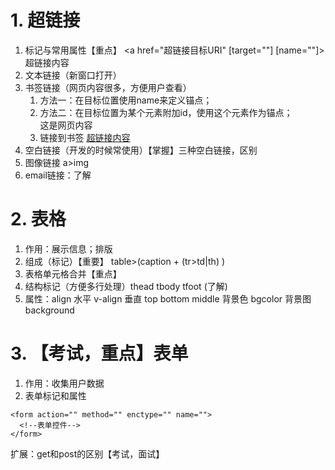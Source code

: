 # 1. 超链接
1. 标记与常用属性【重点】  <a href="超链接目标URI" [target=""] [name=""]>超链接内容</a>
2. 文本链接（新窗口打开）
3. 书签链接（网页内容很多，方便用户查看）
	1. 方法一：在目标位置使用name来定义锚点； <a name="top"></a>
	2. 方法二：在目标位置为某个元素附加id，使用这个元素作为锚点； <div id="bottom">这是网页内容</div>
	3. 链接到书签 <a href="#书签名/锚点名">超链接内容</a>
4. 空白链接（开发的时候常使用）【掌握】三种空白链接，区别
5. 图像链接  a>img
6. email链接：了解

# 2. 表格
1. 作用：展示信息；排版
2. 组成（标记）【重要】  table>(caption + (tr>td|th) )
3. 表格单元格合并【重点】
4. 结构标记（方便多行处理）thead tbody tfoot (了解)
5. 属性：align 水平 v-align 垂直 top bottom middle 背景色 bgcolor  背景图 background

# 3. 【考试，重点】表单
1. 作用：收集用户数据
2. 表单标记和属性
```
<form action="" method="" enctype="" name="">
  <!--表单控件-->
</form>
```
 扩展：get和post的区别【考试，面试】

